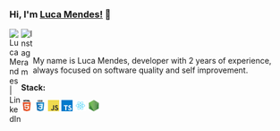 ### Hi, I'm [Luca Mendes!](https://www.linkedin.com/in/luca-mendes-b2a959211/) 👋

<a href="https://www.linkedin.com/in/lucamqf/" target="_blank">
  <img src="https://raw.githubusercontent.com/brunobertolini/brunobertolini/master/assets/linkedin.svg" width="21px"  alt="Luca Mendes | LinkedIn" align="left" />
</a>

<a href="http://instagram.com/codemqf" target="_blank">
  <img src="https://raw.githubusercontent.com/brunobertolini/brunobertolini/master/assets/instagram.svg" width="21px"  alt="Instagram" align="left" />
</a>

<br />
<br />

My name is Luca Mendes, developer with 2 years of experience, always focused on software quality and self improvement.

 **Stack:**

 <code><img height="20" src="https://raw.githubusercontent.com/github/explore/80688e429a7d4ef2fca1e82350fe8e3517d3494d/topics/html/html.png"></code>
 <code><img height="20" src="https://raw.githubusercontent.com/github/explore/80688e429a7d4ef2fca1e82350fe8e3517d3494d/topics/css/css.png"></code>
 <code><img height="20" src="https://raw.githubusercontent.com/github/explore/80688e429a7d4ef2fca1e82350fe8e3517d3494d/topics/javascript/javascript.png"></code>
 <code><img height="20" src="https://raw.githubusercontent.com/github/explore/80688e429a7d4ef2fca1e82350fe8e3517d3494d/topics/typescript/typescript.png"></code>
 <code><img height="20" src="https://raw.githubusercontent.com/github/explore/80688e429a7d4ef2fca1e82350fe8e3517d3494d/topics/react/react.png"></code>
 <code><img height="20" src="https://raw.githubusercontent.com/github/explore/80688e429a7d4ef2fca1e82350fe8e3517d3494d/topics/nodejs/nodejs.png"></code>
